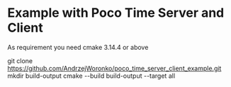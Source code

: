 # Example with Poco Time Server and Client

As requirement you need cmake 3.14.4 or above

git clone https://github.com/AndrzejWoronko/poco_time_server_client_example.git
mkdir build-output
cmake --build build-output --target all
